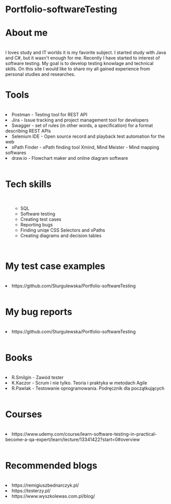 # Portfolio-softwareTesting

# About me
<br>
I loves study and IT worlds it is my favorite subject. I started study with Java and C#, but it  wasn't enough for me. Recently I have started to interest of software testing. My goal is to develop testing knowlage and technical skills. On this site I would like to share my all gained experience from personal studies and researches.</br>

# Tools
<br>
<li>Postman - Testing tool for REST API</li>
<li>Jira - Issue tracking and project management tool for developers</li>
<li> Swagger - set of rules (in other words, a specification) for a format describing REST APIs</li>
<li>Selenium IDE - Open source record and playback test automation for the web</li>
<li> xPath Finder - xPath finding tool
Xmind, Mind Meister - Mind mapping softwares </li>
<li>draw.io - Flowchart maker and online diagram software</li></br>

# Tech skills
<br><ul><ul>
<li>SQL</li>
<li>Software testing</li>
<li>Creating test cases</li>
<li>Reporting bugs</li>
<li>Finding uniqe CSS Selectors and xPaths</li>
<li>Creating diagrams and decision tables</li>
</ul></ul></br>


# My test case examples
<br>
<li>https://github.com/Sturgulewska/Portfolio-softwareTesting</li></br>

# My bug reports
<br>
<li>https://github.com/Sturgulewska/Portfolio-softwareTesting</li></br>

# Books
<br>
<li>R.Smilgin - Zawód tester</li>
<li>K.Kaczor - Scrum i nie tylko. Teoria i praktyka w metodach Agile</li>
<li>R.Pawlak - Testowanie oprogramowania. Podręcznik dla początkujących</li>
</br>

# Courses
<br>
<li>https://www.udemy.com/course/learn-software-testing-in-practical-become-a-qa-expert/learn/lecture/13341422?start=0#overview</li></br>

# Recommended blogs
<br>
<li>https://remigiuszbednarczyk.pl/ </li>
<li>https://testerzy.pl/</li>
<li>https://www.wyszkolewas.com.pl/blog/</li>
</br>


